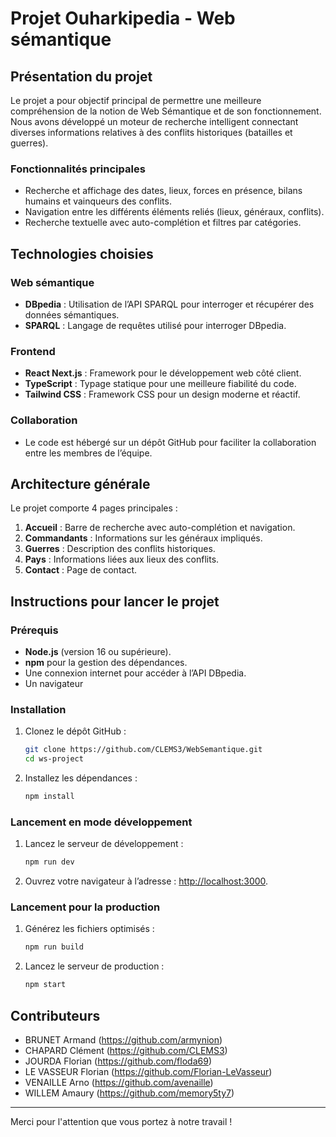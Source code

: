 # Projet Ouharkipedia - Web sémantique
## Présentation du projet

Le projet a pour objectif principal de permettre une meilleure compréhension de la notion de Web Sémantique et de son fonctionnement. Nous avons développé un moteur de recherche intelligent connectant diverses informations relatives à des conflits historiques (batailles et guerres).

### Fonctionnalités principales
- Recherche et affichage des dates, lieux, forces en présence, bilans humains et vainqueurs des conflits.
- Navigation entre les différents éléments reliés (lieux, généraux, conflits).
- Recherche textuelle avec auto-complétion et filtres par catégories.

## Technologies choisies

### Web sémantique
- **DBpedia** : Utilisation de l’API SPARQL pour interroger et récupérer des données sémantiques.
- **SPARQL** : Langage de requêtes utilisé pour interroger DBpedia.

### Frontend
- **React Next.js** : Framework pour le développement web côté client.
- **TypeScript** : Typage statique pour une meilleure fiabilité du code.
- **Tailwind CSS** : Framework CSS pour un design moderne et réactif.

### Collaboration
- Le code est hébergé sur un dépôt GitHub pour faciliter la collaboration entre les membres de l’équipe.

## Architecture générale

Le projet comporte 4 pages principales :
1. **Accueil** : Barre de recherche avec auto-complétion et navigation.
2. **Commandants** : Informations sur les généraux impliqués.
3. **Guerres** : Description des conflits historiques.
4. **Pays** : Informations liées aux lieux des conflits.
5. **Contact** : Page de contact.

## Instructions pour lancer le projet

### Prérequis
- **Node.js** (version 16 ou supérieure).
- **npm** pour la gestion des dépendances.
- Une connexion internet pour accéder à l’API DBpedia.
- Un navigateur

### Installation
1. Clonez le dépôt GitHub :
   ```bash
   git clone https://github.com/CLEMS3/WebSemantique.git
   cd ws-project
   ```
2. Installez les dépendances :
   ```bash
   npm install
   ```

### Lancement en mode développement
1. Lancez le serveur de développement :
   ```bash
   npm run dev
   ```
2. Ouvrez votre navigateur à l’adresse : [http://localhost:3000](http://localhost:3000).

### Lancement pour la production
1. Générez les fichiers optimisés :
   ```bash
   npm run build
   ```
2. Lancez le serveur de production :
   ```bash
   npm start
   ```

## Contributeurs
- BRUNET Armand (https://github.com/armynion)
- CHAPARD Clément (https://github.com/CLEMS3)
- JOURDA Florian (https://github.com/floda69)
- LE VASSEUR Florian (https://github.com/Florian-LeVasseur)
- VENAILLE Arno (https://github.com/avenaille)
- WILLEM Amaury (https://github.com/memory5ty7)

---

Merci pour l'attention que vous portez à notre travail !

